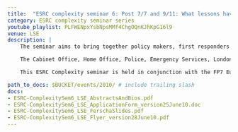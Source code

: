```yaml
---
title:  "ESRC complexity seminar 6: Post 7/7 and 9/11: What lessons have been learnt on evacuating, following a major disaster? What can state of the art modelling, simulations and a complexity theory approach contribute to policy?"
category: ESRC complexity seminar series
youtube_playlist: PLFWENpxYsbNpsMMf4ChgOQnKJhKpG16l9
venue: LSE
description: |
    The seminar aims to bring together policy makers, first responders and academics. Disasters happen, but can fatalities be reduced through the use of technology and better information to enable evacuees to make life-saving decisions? We cannot set up experiments with real disasters, but we can simulate them on a computer to study evacuation dynamics. The seminar speakers will discuss how first responders deal with such emergencies in practice and how academics model and simulate these disasters. Can these state of the art models help save lives? How can a complexity theory approach help policy makers?

    The Cabinet Office, Home Office, Police, Emergency Services, London Underground and other relevant bodies will be involved as speakers and participants.

    This ESRC Complexity seminar is held in conjunction with the FP7 European project [SOCIONICAL](/projects/socionical.html).

path_to_docs: $BUCKET/events/2010/ # include trailing slash
docs:
- ESRC-ComplexitySem6_LSE_AbstractsAndBios.pdf
- ESRC-ComplexitySem6_LSE_ApplicationForm_version25June10.doc
- ESRC-ComplexitySem6_LSE_FerschaSlides.pdf
- ESRC-ComplexitySem6_LSE_Flyer_version28June10.pdf
---
```


